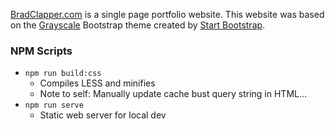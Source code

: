 [BradClapper.com](http://bradclapper.com) is a single page portfolio website. This website was based on the [Grayscale](http://startbootstrap.com/template-overviews/grayscale/) Bootstrap theme created by [Start Bootstrap](http://startbootstrap.com/).

### NPM Scripts

- `npm run build:css`
  - Compiles LESS and minifies
  - Note to self: Manually update cache bust query string in HTML...
- `npm run serve`
  - Static web server for local dev
